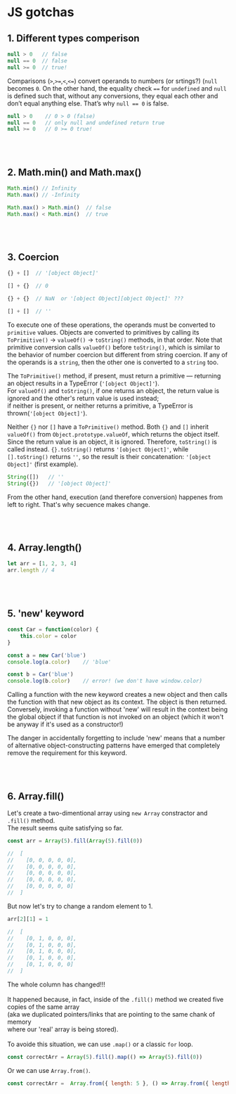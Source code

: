 # JS gotchas

## 1. Different types comperison

```js
null > 0   // false
null == 0  // false
null >= 0  // true!
```
Comparisons (`>`,`>=`,`<`,`<=`) convert operands to numbers (or srtings?) (`null` becomes `0`. On the other hand, the equality check `==` for `undefined` and `null` is defined such that, without any conversions, they equal each other and don’t equal anything else. That’s why `null == 0` is false.
```js
null > 0    // 0 > 0 (false)
null == 0   // only null and undefined return true
null >= 0   // 0 >= 0 true!
```

<br>
<br>

## 2. Math.min() and Math.max()

```js
Math.min() // Infinity
Math.max() // -Infinity

Math.max() > Math.min()  // false
Math.max() < Math.min()  // true
```

<br>
<br>


## 3. Coercion

```js
{} + []  // '[object Object]'

[] + {}  // 0

{} + {}  // NaN  or '[object Object][object Object]' ???

[] + []  // ''
```

To execute one of these operations, the operands must be converted to `primitive` values. Objects are converted to primitives by calling
its `ToPrimitive()` → `valueOf()` → `toString()` methods, in that order. Note that primitive conversion calls `valueOf()` before `toString()`,
which is similar to the behavior of number coercion but different from string coercion. If any of the operands is a `string`, then the other
one is converted to a `string` too. <br>

The `ToPrimitive()` method, if present, must return a primitive — returning an object results in a TypeError (`'[object Object]'`).<br>
For `valueOf()` and `toString()`, if one returns an object, the return value is ignored and the other's return value is used instead; <br>
if neither is present, or neither returns a primitive, a TypeError is thrown(`'[object Object]'`). <br>

Neither `{}` nor `[]` have a `ToPrimitive()` method. Both `{}` and `[]` inherit `valueOf()` from `Object.prototype.valueOf`, which returns the object itself. Since the return value is an object, it is ignored. Therefore, `toString()` is called instead. `{}.toString()` returns `'[object Object]'`, while `[].toString()` returns `''`, so the result is their concatenation: `'[object Object]'` (first example).
```js
String([])   // ''
String({})   // '[object Object]'
```

From the other hand, execution (and therefore conversion) happenes from left to right. That's why secuence makes change.

<br>
<br>

## 4. Array.length()

```js
let arr = [1, 2, 3, 4]
arr.length // 4
```

<br>
<br>

## 5. 'new' keyword

```js
const Car = function(color) {
    this.color = color
}

const a = new Car('blue')
console.log(a.color)    // 'blue'

const b = Car('blue')
console.log(b.color)    // error! (we don't have window.color)
```

Calling a function with the new keyword creates a new object and then calls the function with that new object as its context. The object is then returned. Conversely, invoking a function without 'new' will result in the context being the global object if that function is not invoked on an object (which it won't be anyway if it's used as a constructor!)

The danger in accidentally forgetting to include 'new' means that a number of alternative object-constructing patterns have emerged that completely remove the requirement for this keyword.

<br>
<br>

## 6. Array.fill()

Let's create a two-dimentional array using `new Array` constractor and `.fill()` method.<br>
The result seems quite satisfying so far.
```js
const arr = Array(5).fill(Array(5).fill(0))

//  [
//    [0, 0, 0, 0, 0],
//    [0, 0, 0, 0, 0],
//    [0, 0, 0, 0, 0],
//    [0, 0, 0, 0, 0],
//    [0, 0, 0, 0, 0]
//  ]
```
But now let's try to change a random element to 1.
```js
arr[2][1] = 1

//  [
//    [0, 1, 0, 0, 0],
//    [0, 1, 0, 0, 0],
//    [0, 1, 0, 0, 0],
//    [0, 1, 0, 0, 0],
//    [0, 1, 0, 0, 0]
//  ]
```
The whole column has changed!!!<br>
<br>
It happened because, in fact, inside of the `.fill()` method we created five copies of the same array<br>
(aka we duplicated pointers/links that are pointing to the same chank of memory <br>
where our 'real' array is being stored).<br>
<br>
To avoide this situation, we can use `.map()` or a classic `for` loop.
```js
const correctArr = Array(5).fill().map(() => Array(5).fill(0))
```
Or we can use `Array.from()`.
```js
const correctArr =  Array.from({ length: 5 }, () => Array.from({ length: 5 }, () => 0))
```

</br>
</br>
